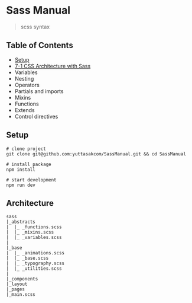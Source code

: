 # Sass Manual

> scss syntax

## Table of Contents

* [Setup](#setup)
* [7-1 CSS Architecture with Sass](#architecture)
* Variables
* Nesting
* Operators
* Partials and imports
* Mixins
* Functions
* Extends
* Control directives

## Setup

```
# clone project
git clone git@github.com:yuttasakcom/SassManual.git && cd SassManual

# install package
npm install

# start development
npm run dev
```

## Architecture

```
sass
|_abstracts
|  |_ _functions.scss
|  |_ _mixins.scss
|  |_ _variables.scss
|
|_base
|  |_ _animations.scss
|  |_ _base.scss
|  |_ _typography.scss
|  |_ _utilities.scss
|
|_components
|_layout
|_pages
|_main.scss
```
